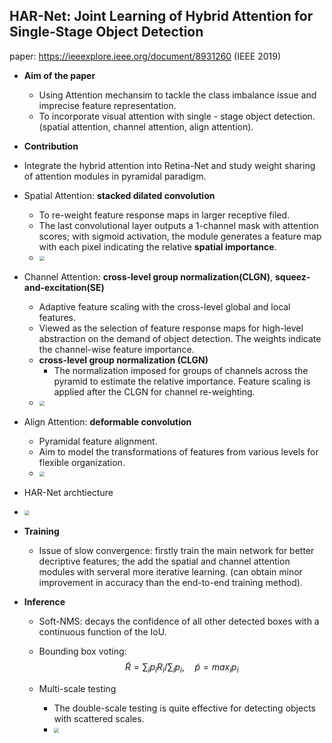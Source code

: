 ## HAR-Net: Joint Learning of Hybrid Attention for Single-Stage Object Detection

paper: https://ieeexplore.ieee.org/document/8931260 (IEEE 2019)

- **Aim of the paper**
  - Using Attention mechansim to tackle the class imbalance issue and imprecise feature representation.
  - To incorporate visual attention with single - stage object detection. (spatial attention, channel attention, align attention).
- **Contribution**
  
- Integrate the hybrid attention into Retina-Net and study weight sharing of attention modules in pyramidal paradigm. 
  
- Spatial Attention: **stacked dilated convolution**
  - To re-weight feature response maps in larger receptive filed.
  - The last convolutional layer outputs a 1-channel mask with attention scores; with sigmoid activation, the module generates a feature map with each pixel indicating the relative **spatial importance**.
  - <img src="https://gitee.com/gggqq/src/raw/master/stacked dilated convolution.png?raw=true" style="zoom:50%;" />
- Channel Attention: **cross-level group normalization(CLGN)**, **squeez-and-excitation(SE)**
  - Adaptive feature scaling with the cross-level global and local features.
  - Viewed as the selection of feature response maps for high-level abstraction on the demand of object detection. The weights indicate the channel-wise feature importance.        
  - **cross-level group normalization (CLGN)**
    - The normalization imposed for groups of channels across the pyramid to estimate the relative importance. Feature scaling is applied after the CLGN for channel re-weighting.
  - <img src="https://gitee.com/gggqq/src/raw/master/pyramid-sharing channel attention.png?raw=true" style="zoom:50%;" />
- Align Attention: **deformable convolution**
  - Pyramidal feature alignment.
  - Aim to model the transformations of features from various levels for flexible organization.
  - <img src="https://gitee.com/gggqq/src/raw/master/Aligned attention module.png?raw=true" style="zoom:50%;" />
- HAR-Net archtiecture
  
- <img src="https://gitee.com/gggqq/src/raw/master/HAR-Net.png?raw=true" style="zoom:50%;" />
  
- **Training**

  - Issue of slow convergence: firstly train the main network for better decriptive features; the add the spatial and channel attention modules with serveral more iterative learning. (can obtain minor improvement in accuracy than the end-to-end training method).

- **Inference**

  - Soft-NMS: decays the confidence of all other detected boxes with a continuous function of the IoU.

  - Bounding box voting: 
    $$
    \tilde{R} = \sum_{i}p_iR_i / \sum_i p_i, \quad \tilde{p} = max_i p_i
    $$

  - Multi-scale testing

    - The double-scale testing is quite effective for detecting objects with scattered scales.
    - <img src="https://gitee.com/gggqq/src/raw/master/multi-testing.png?raw=true" style="zoom:50%;" />